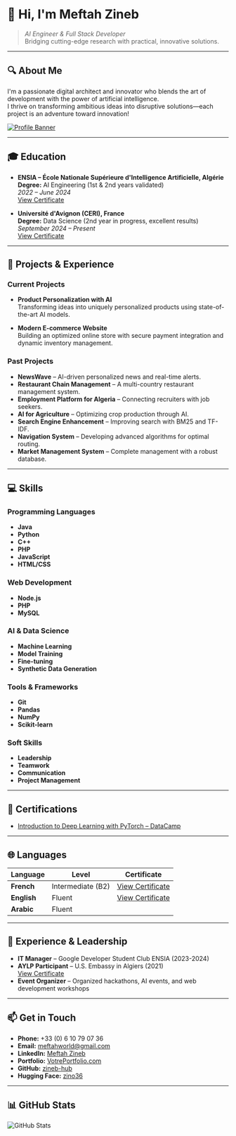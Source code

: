 # 👋 Hi, I'm **Meftah Zineb**

> *AI Engineer & Full Stack Developer*  
> Bridging cutting-edge research with practical, innovative solutions.

---

## 🔍 About Me

I'm a passionate digital architect and innovator who blends the art of development with the power of artificial intelligence.  
I thrive on transforming ambitious ideas into disruptive solutions—each project is an adventure toward innovation!  
  
[![Profile Banner](https://source.unsplash.com/1200x300/?technology,code)](https://github.com/zineb-hub)

---

## 🎓 Education

- **ENSIA – École Nationale Supérieure d'Intelligence Artificielle, Algérie**  
  **Degree:** AI Engineering (1st & 2nd years validated)  
  _2022 – June 2024_  
  [View Certificate](https://example.com/ensia-certificate)

- **Université d'Avignon (CERI), France**  
  **Degree:** Data Science (2nd year in progress, excellent results)  
  _September 2024 – Present_  
  [View Certificate](https://example.com/avignon-certificate)

---

## 🚀 Projects & Experience

### Current Projects
- **Product Personalization with AI**  
  Transforming ideas into uniquely personalized products using state-of-the-art AI models.

- **Modern E-commerce Website**  
  Building an optimized online store with secure payment integration and dynamic inventory management.

### Past Projects
- **NewsWave** – AI-driven personalized news and real-time alerts.  
- **Restaurant Chain Management** – A multi-country restaurant management system.  
- **Employment Platform for Algeria** – Connecting recruiters with job seekers.  
- **AI for Agriculture** – Optimizing crop production through AI.  
- **Search Engine Enhancement** – Improving search with BM25 and TF-IDF.  
- **Navigation System** – Developing advanced algorithms for optimal routing.  
- **Market Management System** – Complete management with a robust database.

---

## 💻 Skills

### Programming Languages
- **Java**  
- **Python**  
- **C++**  
- **PHP**  
- **JavaScript**  
- **HTML/CSS**

### Web Development
- **Node.js**  
- **PHP**  
- **MySQL**

### AI & Data Science
- **Machine Learning**  
- **Model Training**  
- **Fine-tuning**  
- **Synthetic Data Generation**

### Tools & Frameworks
- **Git**  
- **Pandas**  
- **NumPy**  
- **Scikit-learn**

### Soft Skills
- **Leadership**  
- **Teamwork**  
- **Communication**  
- **Project Management**

---

## 📜 Certifications

- [Introduction to Deep Learning with PyTorch – DataCamp](https://example.com/datacamp-certificate)

---

## 🌐 Languages

| Language | Level            | Certificate             |
|----------|------------------|-------------------------|
| **French**  | Intermediate (B2) | [View Certificate](https://example.com/french-level) |
| **English** | Fluent            | [View Certificate](https://example.com/english-level) |
| **Arabic**  | Fluent            |                         |

---

## 🎤 Experience & Leadership

- **IT Manager** – Google Developer Student Club ENSIA (2023-2024)  
- **AYLP Participant** – U.S. Embassy in Algiers (2021)  
  [View Certificate](https://example.com/aylp-certificate)
- **Event Organizer** – Organized hackathons, AI events, and web development workshops

---

## 📫 Get in Touch

- **Phone:** +33 (0) 6 10 79 07 36  
- **Email:** [meftahworld@gmail.com](mailto:meftahworld@gmail.com)  
- **LinkedIn:** [Meftah Zineb](https://www.linkedin.com/in/meftah-zineb-5768ba25b)  
- **Portfolio:** [VotrePortfolio.com](https://votreportfolio.com)  
- **GitHub:** [zineb-hub](https://github.com/zineb-hub)  
- **Hugging Face:** [zino36](https://huggingface.co/zino36)

---

## 📊 GitHub Stats

![GitHub Stats](https://github-readme-stats.vercel.app/api?username=zineb-hub&show_icons=true&theme=radical)

